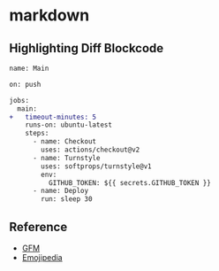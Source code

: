 # markdown

## Highlighting Diff Blockcode

```diff
name: Main

on: push

jobs:
  main:
+   timeout-minutes: 5
    runs-on: ubuntu-latest
    steps:
      - name: Checkout
        uses: actions/checkout@v2
      - name: Turnstyle
        uses: softprops/turnstyle@v1
        env:
          GITHUB_TOKEN: ${{ secrets.GITHUB_TOKEN }}
      - name: Deploy
        run: sleep 30
```

## Reference
- [GFM](https://github.github.com/gfm/)
- [Emojipedia](https://emojipedia.org/)
